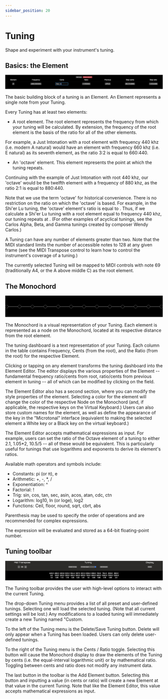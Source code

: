 ```yaml
---
sidebar_position: 20
---
```


# Tuning

Shape and experiment with your instrument's tuning.

## Basics: the Element

![Element Editor](/img/element_editor.png)

The basic building block of a tuning is an Element. An Element represents a single note from your Tuning.

Every Tuning has at least two elements:

   - A root element. The root element represents the frequency from which your tuning will be calculated. By extension, the frequency of the root element is the basis of the ratio for all of the other elements.

   For example, a Just Intonation with a root element with frequency 440 khz (i.e. modern A natural) would have an element with frequency 660 khz (i.e. E natural) as its seventh element, as the ratio 3:2 is equal to 660:440.

   - An 'octave' element. This element represents the point at which the tuning repeats.

   Continuing with the example of Just Intonation with root 440 khz, our 'octave' would be the twelfth element with a frequency of 880 khz, as the ratio 2:1 is equal to 880:440.

   Note that we use the term 'octave' for historical convenience. There is no restriction on the ratio on which the 'octave' is based. For example, in the Shi'er Lu tuning, the 'octave' element's ratio is equal to . Thus, if we calculate a Shi'er Lu tuning with a root element equal to frequency 440 khz, our tuning repeats at . (For other examples of acyclical tunings, see the Carlos Alpha, Beta, and Gamma tunings created by composer Wendy Carlos.)

A Tuning can have any number of elements greater than two. Note that the MIDI standard limits the number of accessible notes to 128 at any given frame (see the MIDI Transpose control to learn how to control the instrument's coverage of a tuning.) 

The currently selected Tuning will be mapped to MIDI controls with note 69 (traditionally A4, or the A above middle C) as the root element.

## The Monochord

![Monochord Detail](/img/monochord_detail.png)

The Monochord is a visual representation of your Tuning. Each element is represented as a node on the Monochord, located at its respective distance from the root element. 

The tuning dashboard is a text representation of your Tuning. Each column in the table contains Frequency, Cents (from the root), and the Ratio (from the root) for the respective Element.

Clicking or tapping on any element transforms the tuning dashboard into the Element Editor. The editor displays the various properties of the Element -- fundamental frequency ratio/cents from root, ratio/cents from previous element in tuning -- all of which can be modified by clicking on the field.

The Element Editor also has a second section, where you can modify the style properties of the element. Selecting a color for the element will change the color of the respective Node on the Monochord (and, if applicable, the respective keys on the Virtual Keyboard.) Users can also store custom names for the element, as well as define the appearance of the key in the "Microtonal" interface (equivalent to making the selected element a White key or a Black key on the virtual keyboard.)

The Element Editor accepts mathematical expressions as input. For example, users can set the ratio of the Octave element of a tuning to either 2.1, 1.05*2, 10.5/5 -- all of these would be equivalent. This is particularly useful for tunings that use logarithms and exponents to derive its element's ratios.

Available math operators and symbols include:

   - Constants: pi (or π), e
   - Arithmetic: +, -, *, /
   - Exponentiation: ^
   - Factorial: !
   - Trig: sin, cos, tan, sec, asin, acos, atan, cdc, ctn
   - Logarithm: log10, ln (or loge), log2
   - Functions: Ceil, floor, round, sqrt, cbrt, abs

Parenthesis may be used to specify the order of operations and are recommended for complex expressions.

The expression will be evaluated and stored as a 64-bit floating-point number.

## Tuning toolbar

![Tuning toolbar](/img/tuning_toolbar.png)

The Tuning toolbar provides the user with high-level options to interact with the current Tuning.

The drop-down Tuning menu provides a list of all preset and user-defined tunings. Selecting one will load the selected tuning. (Note that all current settings will be lost.) Any modifications to a loaded tuning will immediately create a new Tuning named "Custom.

To the left of the Tuning menu is the Delete/Save Tuning button. Delete will only appear when a Tuning has been loaded. Users can only delete user-defined tunings.

To the right of the Tuning menu is the Cents / Ratio toggle. Selecting this button will cause the Monochord display to draw the elements of the Tuning by cents (i.e. the equal-interval logarithmic unit) or by mathematical ratio. Toggling between cents and ratio does not modify any instrument data.

The last button in the toolbar is the Add Element button. Selecting this button and inputting a value (in cents or ratio) will create a new Element at that value in the current Tuning. Note that like the Element Editor, this value accepts mathematical expressions as input.